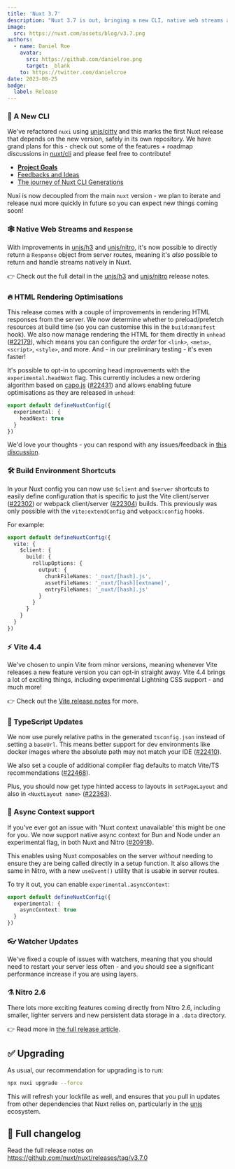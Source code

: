 ```yaml
---
title: 'Nuxt 3.7'
description: "Nuxt 3.7 is out, bringing a new CLI, native web streams and response, rendering optimisations, async context support - and much more."
image:
  src: https://nuxt.com/assets/blog/v3.7.png
authors:
  - name: Daniel Roe
    avatar:
      src: https://github.com/danielroe.png
      target: _blank
    to: https://twitter.com/danielcroe
date: 2023-08-25
badge:
  label: Release
---
```


### 🐣 A New CLI

We've refactored `nuxi` using [unjs/citty](http://github.com/unjs/citty) and this marks the first Nuxt release that depends on the new version, safely in its own repository. We have grand plans for this - check out some of the features + roadmap discussions in [nuxt/cli](https://github.com/nuxt/cli) and please feel free to contribute!

- <a href="https://github.com/nuxt/cli/discussions/3" target="_blank"><strong>Project Goals</strong></a>
- <a href="https://github.com/nuxt/cli/discussions/4" target="_blank">Feedbacks and Ideas</a>
- <a href="https://github.com/nuxt/cli/discussions/7" target="_blank">The journey of Nuxt CLI Generations</a>

Nuxi is now decoupled from the main `nuxt` version - we plan to iterate and release nuxi more quickly in future so you can expect new things coming soon!

### 🕸️ Native Web Streams and `Response`

With improvements in [unjs/h3](https://github.com/unjs/h3) and [unjs/nitro](https://github.com/unjs/nitro), it's now possible to directly return a `Response` object from server routes, meaning it's _also_ possible to return and handle streams natively in Nuxt.

👉 Check out the full detail in the [unjs/h3](https://github.com/unjs/h3/releases) and [unjs/nitro](https://github.com/unjs/nitro/releases) release notes.

### 🔥 HTML Rendering Optimisations

This release comes with a couple of improvements in rendering HTML responses from the server. We now determine whether to preload/prefetch resources at build time (so you can customise this in the `build:manifest` hook). We also now manage rendering the HTML for them directly in `unhead` ([#22179](https://github.com/nuxt/nuxt/pull/22179)), which means you can configure the _order_ for `<link>`, `<meta>`, `<script>`, `<style>`, and more. And - in our preliminary testing - it's even faster!

It's possible to opt-in to upcoming head improvements with the `experimental.headNext` flag. This currently includes a new ordering algorithm based on [capo.js](https://github.com/rviscomi/capo.js) ([#22431](https://github.com/nuxt/nuxt/pull/22431)) and allows enabling future optimisations as they are released in `unhead`:

```ts
export default defineNuxtConfig({
  experimental: {
    headNext: true
  }
})
```

We'd love your thoughts - you can respond with any issues/feedback in [this discussion](https://github.com/nuxt/nuxt/discussions/22632).

### 🛠️ Build Environment Shortcuts

In your Nuxt config you can now use `$client` and `$server` shortcuts to easily define configuration that is specific to just the Vite client/server ([#22302](https://github.com/nuxt/nuxt/pull/22302)) or webpack client/server ([#22304](https://github.com/nuxt/nuxt/pull/22304)) builds. This previously was only possible with the `vite:extendConfig` and `webpack:config` hooks.

For example:

```ts
export default defineNuxtConfig({
  vite: {
    $client: {
      build: {
        rollupOptions: {
          output: {
            chunkFileNames: '_nuxt/[hash].js',
            assetFileNames: '_nuxt/[hash][extname]',
            entryFileNames: '_nuxt/[hash].js'
          }
        }
      }
    }
  }
})
```

### ⚡️ Vite 4.4

We've chosen to unpin Vite from minor versions, meaning whenever Vite releases a new feature version you can opt-in straight away. Vite 4.4 brings a lot of exciting things, including experimental Lightning CSS support - and much more!

👉 Check out the [Vite release notes](https://github.com/vitejs/vite/blob/main/packages/vite/CHANGELOG.md#440-2023-07-06) for more.

### 💪 TypeScript Updates

We now use purely relative paths in the generated `tsconfig.json` instead of setting a `baseUrl`. This means better support for dev environments like docker images where the absolute path may not match your IDE ([#22410](https://github.com/nuxt/nuxt/pull/22410)).

We also set a couple of additional compiler flag defaults to match Vite/TS recommendations ([#22468](https://github.com/nuxt/nuxt/pull/22468)).

Plus, you should now get type hinted access to layouts in `setPageLayout` and also in `<NuxtLayout name>` ([#22363](https://github.com/nuxt/nuxt/pull/22362)).

### 🦄 Async Context support

If you've ever got an issue with 'Nuxt context unavailable' this might be one for you. We now support  native async context for Bun and Node under an experimental flag, in both Nuxt and Nitro ([#20918](https://github.com/nuxt/nuxt/pull/20918)).

This enables using Nuxt composables on the server _without_ needing to ensure they are being called directly in a setup function. It also allows the same in Nitro, with a new `useEvent()` utility that is usable in server routes.

To try it out, you can enable `experimental.asyncContext`:

```ts
export default defineNuxtConfig({
  experimental: {
    asyncContext: true
  }
})
```

### 👓 Watcher Updates

We've fixed a couple of issues with watchers, meaning that you should need to restart your server less often - and you should see a significant performance increase if you are using layers.

### ⚗️ Nitro 2.6

There lots more exciting features coming directly from Nitro 2.6, including smaller, lighter servers and new persistent data storage in a `.data` directory.

👉 Read more in [the full release article](https://unjs.io/blog/2023-08-25-nitro-2.6).

## ✅ Upgrading

As usual, our recommendation for upgrading is to run:

```sh
npx nuxi upgrade --force
```

This will refresh your lockfile as well, and ensures that you pull in updates from other dependencies that Nuxt relies on, particularly in the [unjs](https://github.com/unjs) ecosystem.

## 📃 Full changelog

Read the full release notes on https://github.com/nuxt/nuxt/releases/tag/v3.7.0
